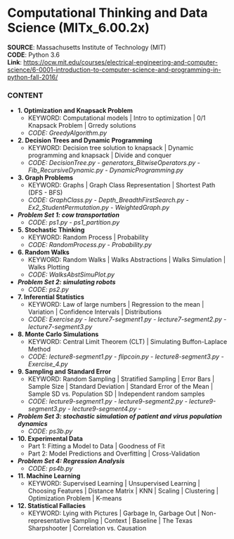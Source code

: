 #  Computational Thinking and Data Science (MITx_6.00.2x) 

**SOURCE**: Massachusetts Institute of Technology (MIT)  
**CODE**: Python 3.6  
**Link**: https://ocw.mit.edu/courses/electrical-engineering-and-computer-science/6-0001-introduction-to-computer-science-and-programming-in-python-fall-2016/  

### CONTENT
- **1. Optimization and Knapsack Problem**
  - KEYWORD: Computational models | Intro to optimization | 0/1 Knapsack Problem | Grredy solutions
  - *CODE: GreedyAlgorithm.py*
- **2. Decision Trees and Dynamic Programming**
  - KEYWORD: Decision tree solution to knapsack | Dynamic programming and knapsack | Divide and conquer
  - *CODE: DecisionTree.py - generators_BitwiseOperators.py - Fib_RecursiveDynamic.py - DynamicProgramming.py*
- **3. Graph Problems**
  - KEYWORD: Graphs | Graph Class Representation | Shortest Path (DFS - BFS)
  - *CODE: GraphClass.py - Depth_BreadthFirstSearch.py - Ex2_StudentPermutation.py - WeightedGraph.py*
- ***Problem Set 1: cow transportation***
  - *CODE: ps1.py - ps1_partition.py*
- **5. Stochastic Thinking**
  - KEYWORD: Random Process | Probability
  - *CODE: RandomProcess.py - Probability.py*
- **6. Random Walks**
  - KEYWORD: Random Walks | Walks Abstractions | Walks Simulation | Walks Plotting
  - *CODE: WalksAbstSimuPlot.py*
- ***Problem Set 2: simulating robots***
  - *CODE: ps2.py*
- **7. Inferential Statistics**
  - KEYWORD: Law of large numbers | Regression to the mean | Variation | Confidence Intervals | Distributions
  - *CODE: Exercise.py - lecture7-segment1.py - lecture7-segment2.py - lecture7-segment3.py*
- **8. Monte Carlo Simulations**
  - KEYWORD: Central Limit Theorem (CLT) | Simulating Buffon-Laplace Method
  - *CODE: lecture8-segment1.py - flipcoin.py - lecture8-segment3.py - Exercise_4.py*
- **9. Sampling and Standard Error**
  - KEYWORD: Random Sampling | Stratified Sampling | Error Bars | Sample Size | Standard Deviation | Standard Error of the Mean | Sample SD vs. Population SD | Independent random samples
  - *CODE: lecture9-segment1.py - lecture9-segment2.py - lecture9-segment3.py - lecture9-segment4.py -*
- ***Problem Set 3: stochastic simulation of patient and virus population dynamics***
  - *CODE: ps3b.py*
- **10. Experimental Data**
  - Part 1: Fitting a Model to Data | Goodness of Fit 
  - Part 2: Model Predictions and Overfitting | Cross-Validation
- ***Problem Set 4: Regression Analysis***
  - *CODE: ps4b.py*   
- **11. Machine Learning**
  - KEYWORD: Supervised Learning | Unsupervised Learning | Choosing Features | Distance Matrix | KNN | Scaling | Clustering | Optimization Problem | K-means
- **12. Statistical Fallacies**
  - KEYWORD: Lying with Pictures | Garbage In, Garbage Out | Non-representative Sampling | Context | Baseline | The Texas Sharpshooter | Correlation vs. Causation